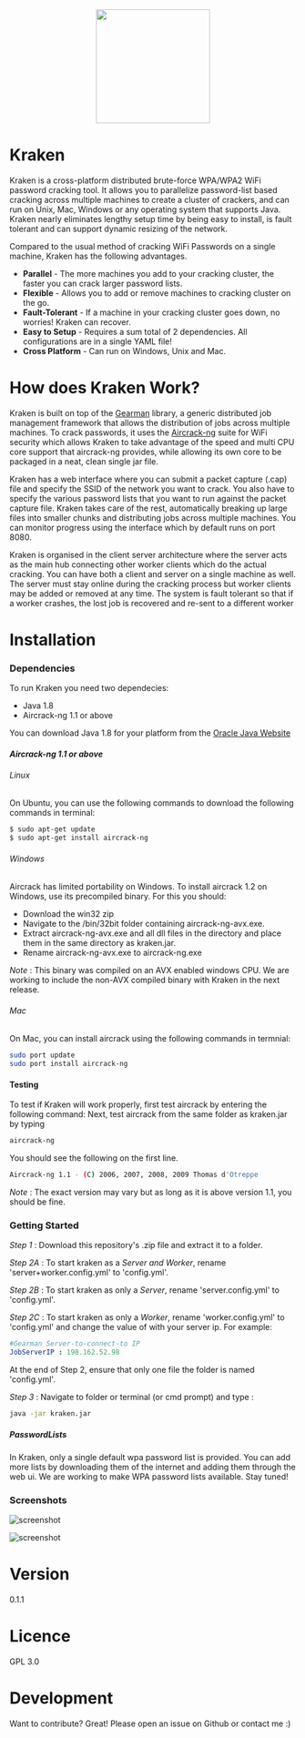 <center><img src="https://github.com/arcaneiceman/Kraken/blob/master/misc/repoimages/kraken-logo.png" width="200" style="display: block;margin: 0 auto;"></center>

# Kraken

Kraken is a cross-platform distributed brute-force WPA/WPA2 WiFi password cracking tool. It allows you to parallelize password-list based cracking across multiple machines to create a cluster of crackers, and can run on Unix, Mac, Windows or any operating system that supports Java. Kraken nearly eliminates lengthy setup time by being easy to install, is fault tolerant and can support dynamic resizing of the network. 

Compared to the usual method of cracking WiFi Passwords on a single machine, Kraken has the following advantages.
    
- **Parallel** - The more machines you add to your cracking cluster, the faster you can crack larger password lists.
- **Flexible** - Allows you to add or remove machines to cracking cluster on the go.
- **Fault-Tolerant** - If a machine in your cracking cluster goes down, no worries! Kraken can recover. 
- **Easy to Setup** - Requires a sum total of 2 dependencies. All configurations are in a single YAML file!
- **Cross Platform** - Can run on Windows, Unix and Mac.

# How does Kraken Work?
Kraken is built on top of the [Gearman] library, a generic distributed job management framework that allows the distribution of jobs across multiple machines. To crack passwords, it uses the [Aircrack-ng] suite for WiFi security which allows Kraken to take advantage of the speed and multi CPU core support that aircrack-ng provides, while allowing its own core to be packaged in a neat, clean single jar file. 

Kraken has a web interface where you can submit a packet capture (.cap) file and specify the SSID of the network you want to crack. You also have to specify the various password lists that you want to run against the packet capture file. Kraken takes care of the rest, automatically breaking up large files into smaller chunks and distributing jobs across multiple machines. You can monitor progress using the interface which by default runs on port 8080.

Kraken is organised in the client server architecture where the server acts as the main hub connecting other worker clients which do the actual cracking. You can have both a client and server on a single machine as well. The server must stay online during the cracking process but worker clients may be added or removed at any time. The system is fault tolerant so that if a worker crashes, the lost job is recovered and re-sent to a different worker

# Installation
### Dependencies

To run Kraken you need two dependecies:
- Java 1.8
- Aircrack-ng 1.1 or above

You can download Java 1.8 for your platform from the [Oracle Java Website]

#### ***Aircrack-ng 1.1 or above***  
###### Linux
On Ubuntu, you can use the following commands to download the following commands in terminal:
```sh
$ sudo apt-get update
$ sudo apt-get install aircrack-ng
```
###### Windows
Aircrack has limited portability on Windows.
To install aircrack 1.2 on Windows, use its precompiled binary. For this you should:
- Download the win32 zip
- Navigate to the /bin/32bit folder containing aircrack-ng-avx.exe.
- Extract aircrack-ng-avx.exe and all dll files in the directory and place them in the same directory as kraken.jar.
- Rename aircrack-ng-avx.exe to aircrack-ng.exe

*Note* : This binary was compiled on an AVX enabled windows CPU. We are working to include the non-AVX compiled binary with Kraken in the next release.

###### Mac
On Mac, you can install aircrack using the following commands in termnial:
```sh
sudo port update
sudo port install aircrack-ng
```

#### Testing
To test if Kraken will work properly, first test aircrack by entering the following command:
Next, test aircrack from the same folder as kraken.jar by typing
```sh
aircrack-ng
```
You should see the following on the first line.
```sh
Aircrack-ng 1.1 - (C) 2006, 2007, 2008, 2009 Thomas d'Otreppe
```
*Note* : The exact version may vary but as long as it is above version 1.1, you should be fine.

### Getting Started
*Step 1* : Download this repository's .zip file and extract it to a folder. 

*Step 2A* : To start kraken as a *Server and Worker*, rename 'server+worker.config.yml' to 'config.yml'.

*Step 2B* : To start kraken as only a *Server*, rename 'server.config.yml' to 'config.yml'.

*Step 2C* : To start kraken as only a *Worker*, rename 'worker.config.yml' to 'config.yml' and change the value of <your-server-ip-here> with your server ip. For example:
```yaml
#Gearman Server-to-connect-to IP
JobServerIP : 198.162.52.98
```

At the end of Step 2, ensure that only one file the folder is named 'config.yml'.

*Step 3* : Navigate to folder or terminal (or cmd prompt) and type :
```sh
java -jar kraken.jar
```

##### PasswordLists
In Kraken, only a single default wpa password list is provided. You can add more lists by downloading them of the internet and adding them through the web ui. We are working to make WPA password lists available. Stay tuned!

### Screenshots
![screenshot](https://github.com/arcaneiceman/Kraken/blob/master/misc/repoimages/kraken-server-screenshot.png)

![screenshot](https://github.com/arcaneiceman/Kraken/blob/master/misc/repoimages/kraken-worker-screenshot.png)

# Version
0.1.1

# Licence
GPL 3.0

# Development
Want to contribute? Great! Please open an issue on Github or contact me :)

[//]: # (These are reference links used in the body of this note and get stripped out when the markdown processor does its job. There is no need to format nicely because it shouldn't be seen. Thanks SO - http://stackoverflow.com/questions/4823468/store-comments-in-markdown-syntax)


[Aircrack-ng]: <http://aircrack-ng.org>
[Gearman]: <http://gearman.org>
[Oracle Java Website]: <http://www.oracle.com/technetwork/java/javase/downloads/jdk8-downloads-2133151.html>
[download]: <http://aircrack-ng.org>
